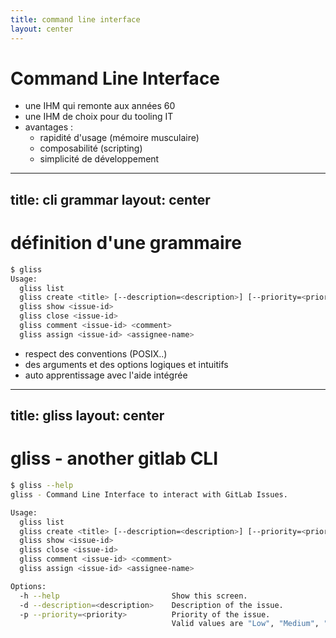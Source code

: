 ```yaml
---
title: command line interface
layout: center
---
```


# Command Line Interface

- une IHM qui remonte aux années 60 
- une IHM de choix pour du tooling IT
- avantages :
  - rapidité d'usage (mémoire musculaire)
  - composabilité (scripting)
  - simplicité de développement

---
title: cli grammar
layout: center
---

# définition d'une grammaire

```sh
$ gliss
Usage:
  gliss list
  gliss create <title> [--description=<description>] [--priority=<priority>]
  gliss show <issue-id>
  gliss close <issue-id>
  gliss comment <issue-id> <comment>
  gliss assign <issue-id> <assignee-name>
```

- respect des conventions (POSIX..)
- des arguments et des options logiques et intuitifs
- auto apprentissage avec l'aide intégrée

---
title: gliss
layout: center
---

# gliss - another gitlab CLI

```sh
$ gliss --help
gliss - Command Line Interface to interact with GitLab Issues.

Usage:
  gliss list
  gliss create <title> [--description=<description>] [--priority=<priority>]
  gliss show <issue-id>
  gliss close <issue-id>
  gliss comment <issue-id> <comment>
  gliss assign <issue-id> <assignee-name>

Options:
  -h --help                         Show this screen.
  -d --description=<description>    Description of the issue.
  -p --priority=<priority>          Priority of the issue.
                                    Valid values are "Low", "Medium", "High".
```